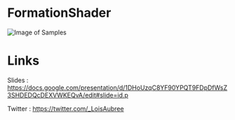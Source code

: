 # FormationShader
![Image of Samples](https://github.com/CodingDuff/FormationShader/blob/master/Captures/Shader%20samples.png)

# Links

Slides : https://docs.google.com/presentation/d/1DHoUzqC8YF90YPQT9FDpDfWsZ3SHDEDQcDEXVWKEQvA/edit#slide=id.p

Twitter : https://twitter.com/_LoisAubree
